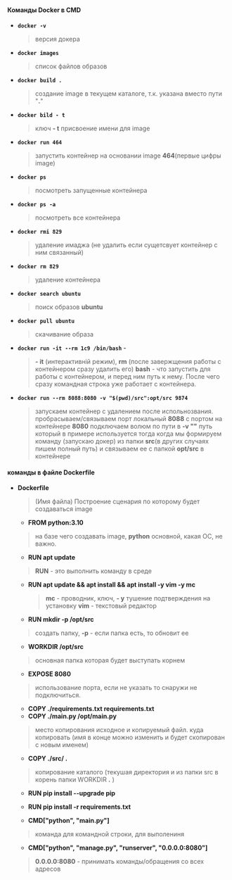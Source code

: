 #### Команды Docker в CMD
- **`docker -v`** 
  > версия докера
- **`docker images`** 
  > список файлов образов 
- **`docker build .`** 
  >создание image в текущем каталоге, т.к. указана вместо пути "**.**" 
- **`docker bild - t`**
  > ключ **- t** присвоение имени для image
- **`docker run 464`** 
  >запустить контейнер на основании image **464**(первые цифры image) 
- **`docker ps`** 
  >посмотреть запущенные контейнера 
- **`docker ps -a`** 
  >посмотреть все контейнера
- **`docker rmi 829`** 
  >удаление имаджа (не удалить если сущетсвует контейнер с ним связанный)
- **`docker rm 829`** 
  >удаление контейнера 
- **`docker search ubuntu`** 
  >поиск образов **ubuntu**
- **`docker pull ubuntu`** 
  >скачивание образа
- **`docker run -it --rm 1с9 /bin/bash`** -
  >**- it** (интерактивній режим), **rm** (после завержщения работы с контейнером сразу удалить его) 
  > **bash** - что запустить для работы с контейнером, и перед ним путь к нему. 
  > После чего сразу командная строка уже работает с контейнера.

- **`docker run --rm 8088:8080 -v "$(pwd)/src":opt/src 9874`** 
  >запускаем контейнер с удалением после испольнозвания. 
  > пробрасываем/связываем порт локальный **8088** с портом на контейнере **8080** 
  > подключаем волюм по пути в **-v ""** 
  > путь который в примере используется тогда когда мы формируем команду (запускаю докер)
  > из папки **src**(в других случаях пишем полный путь) и связываем ее с папкой **opt/src** в контейнере


#### команды в файле Dockerfile
- **Dockerfile** 
  >(Имя файла) Построение сценария по которому будет создаваться image
  - **FROM python:3.10** 
  >на базе чего создавать image, **python** основной, какая ОС, не важно.
  
  - **RUN apt update** 
  >**RUN** - это выполнить команду в среде 
  - **RUN apt update && apt install && apt install -y vim -y mc** 
    >**mc** - проводник, ключ,  **- y** тушение подтверждения на установку
    >**vim** - текстовый редактор   
  
  - **RUN mkdir -p /opt/src** 
  >создать папку, **-p** - если папка есть, то обновит ее
  
  - **WORKDIR /opt/src** 
  >основная папка которая будет выступать корнем
  
  - **EXPOSE 8080** 
  >использование порта, если не указать то снаружи не подключиться. 
  
  - **COPY ./requirements.txt requirements.txt** 
  - **COPY ./main.py /opt/main.py** 
  >место копирования исходное и копируемый файл. 
  >куда копировать (имя в конце можно изменить и будет скопирован с новым именем)
  - **COPY ./src/ .** 
  >копирование каталого (текушая директория и из папки src в корень папки WORKDIR **.** )
  
  - **RUN pip install --upgrade pip**
  - **RUN pip install -r requirements.txt**

  - **CMD["python", "main.py"]** 
  >команда для командной строки, для выполениня
  - **CMD["python", "manage.py", "runserver", "0.0.0.0:8080"]** 
  >**0.0.0.0:8080** - принимать команды/обращения со всех адресов
  





